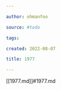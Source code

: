 ```yaml
---

author: ohmanfoo

source: #todo

tags: 

created: 2022-08-07

title: 1977

---
```

[[1977.md]]#1977.md